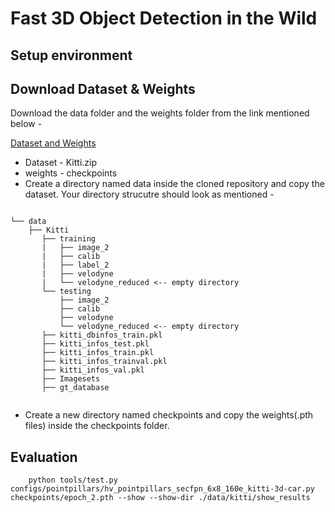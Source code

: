 # Fast 3D Object Detection in the Wild

## Setup environment


## Download Dataset & Weights
Download the data folder and the weights folder from the link mentioned below - </br>

[Dataset and Weights](https://drive.google.com/drive/folders/1Msf2P5aSV1Xha-DPwiJ9K24v5gAdqxpG)

- Dataset - Kitti.zip </br>
- weights - checkpoints </br>
- Create a directory named data inside the cloned repository and copy the dataset. Your directory strucutre should look as mentioned - </br>
```plain

└── data
    ├── Kitti
       ├── training    
       |   ├── image_2 
       |   ├── calib
       |   ├── label_2
       |   ├── velodyne
       |   └── velodyne_reduced <-- empty directory
       └── testing     
           ├── image_2
           ├── calib
           ├── velodyne
           └── velodyne_reduced <-- empty directory
       ├── kitti_dbinfos_train.pkl
       ├── kitti_infos_test.pkl
       ├── kitti_infos_train.pkl
       ├── kitti_infos_trainval.pkl
       ├── kitti_infos_val.pkl
       ├── Imagesets
       ├── gt_database
       
```
- Create a new directory named checkpoints and copy the weights(.pth files) inside the checkpoints folder.

## Evaluation
```shell
    python tools/test.py configs/pointpillars/hv_pointpillars_secfpn_6x8_160e_kitti-3d-car.py checkpoints/epoch_2.pth --show --show-dir ./data/kitti/show_results
```
